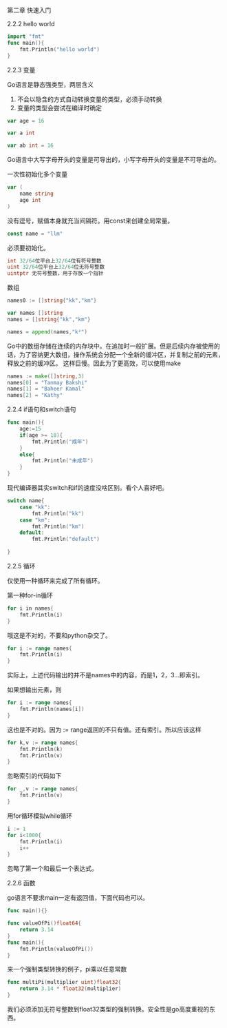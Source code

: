 第二章 快速入门


2.2.2 hello world

```go
import "fmt"
func main(){
	fmt.Println("hello world")
}
```

2.2.3 变量

Go语言是静态强类型，两层含义

1. 不会以隐含的方式自动转换变量的类型，必须手动转换
2. 变量的类型会尝试在编译时确定

```go
var age = 16

var a int

var ab int = 16
```

Go语言中大写字母开头的变量是可导出的，小写字母开头的变量是不可导出的。

一次性初始化多个变量

```go
var (
	name string
	age int
)
```

没有逗号，赋值本身就充当间隔符。用const来创建全局常量。

```go
const name = "llm"
```
必须要初始化。

```go
int 32/64位平台上32/64位有符号整数
uint 32/64位平台上32/64位无符号整数
uintptr 无符号整数，用于存放一个指针
```

数组

```go
names0 := []string{"kk","km"}

var names []string
names = []string{"kk","km"}

names = append(names,"k²")

```

Go中的数组存储在连续的内存块中。在追加时一般扩展。但是后续内存被使用的话，为了容纳更大数组，操作系统会分配一个全新的缓冲区，并复制之前的元素，释放之前的缓冲区。
这样巨慢。因此为了更高效，可以使用make

```go
names := make([]string,3)
names[0] = "Tanmay Bakshi"
names[1] = "Baheer Kamal"
names[2] = "Kathy"
```

2.2.4 if语句和switch语句

```go
func main(){
	age:=15
	if(age >= 18){
		fmt.Println("成年")
	}
	else{
		fmt.Println("未成年")
	}
}
```

现代编译器其实switch和if的速度没啥区别。看个人喜好吧。

```go
switch name{
	case "kk":
		fmt.Println("kk")
	case "km":
		fmt.Println("km")
	default:
		fmt.Println("default")
			
}
```

2.2.5 循环

仅使用一种循环来完成了所有循环。

第一种for-in循环

```go
for i in names{
	fmt.Println(i)
}
```
哦这是不对的，不要和python杂交了。

```go
for i := range names{
	fmt.Println(i)
}
```

实际上，上述代码输出的并不是names中的内容，而是1，2，3...即索引。

如果想输出元素，则

```go
for i := range names{
	fmt.Println(names[i])
}
```
这也是不对的。因为 := range返回的不只有值。还有索引。所以应该这样

```go
for k,v := range names{
	fmt.Println(k)
	fmt.Println(v)
}
```
忽略索引的代码如下

```go
for _,v := range names{
	fmt.Println(v)
}
```

用for循环模拟while循环

```go
i := 1
for i<1000{
	fmt.Println(i)
	i++
}
```
忽略了第一个和最后一个表达式。

2.2.6 函数

go语言不要求main一定有返回值，下面代码也可以。
```go
func main(){}
```

```go
func valueOfPi()float64{
	return 3.14
}
func main(){
	fmt.Println(valueOfPi())
}
```

来一个强制类型转换的例子，pi乘以任意常数

```go
func multiPi(multiplier uint)float32{
	return 3.14 * float32(multiplier)
}
```
我们必须添加无符号整数到float32类型的强制转换。安全性是go高度重视的东西。













